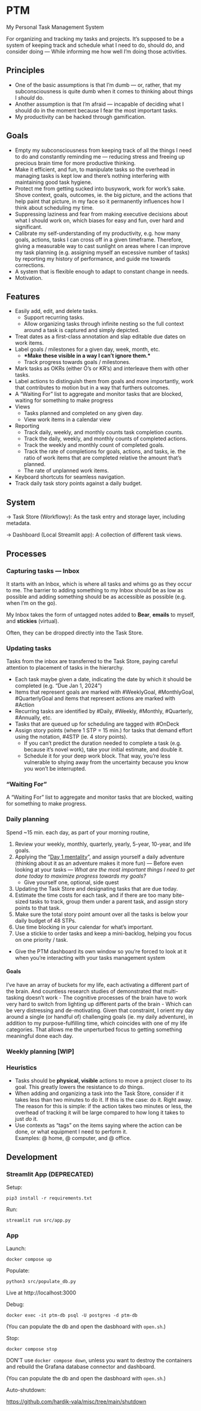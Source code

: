 # PTM

My Personal Task Management System

For organizing and tracking my tasks and projects. It’s supposed to be a system
of keeping track and schedule what I need to do, should do, and consider
doing — While informing me how well I’m doing those activities.

## Principles

* One of the basic assumptions is that I’m dumb — or, rather, that my
subconsciousness is quite dumb when it comes to thinking about things 
I *should* do.
* Another assumption is that I’m afraid — incapable of deciding what I should 
do in the moment because I fear the most important tasks.
* My productivity can be hacked through gamification.

## Goals

* Empty my subconsciousness from keeping track of all the things I need to do 
and constantly reminding me — reducing stress and freeing up precious brain 
time for more productive thinking.
* Make it efficient, and fun, to manipulate tasks so the overhead in managing 
tasks is kept low and there’s nothing interfering with maintaining good task 
hygiene.
* Protect me from getting sucked into busywork, work for work’s sake. Shove 
context, goals, outcomes, ie. the big picture, and the actions that help paint 
that picture, in my face so it permanently influences how I think about
scheduling my time.
* Suppressing laziness and fear from making executive decisions about what I 
should work on, which biases for easy and fun, over hard and significant.
* Calibrate my self-understanding of my productivity, e.g. how many goals, 
actions, tasks I can cross off in a given timeframe. Therefore, giving a 
measurable way to cast sunlight on areas where I can improve my task planning 
(e.g. assigning myself an excessive number of tasks) by reporting my history of 
performance, and guide me towards corrections.
* A system that is flexible enough to adapt to constant change in needs.
* Motivation.

## Features

* Easily add, edit, and delete tasks.
  * Support recurring tasks.
  * Allow organizing tasks through infinite nesting so the full context around a task is captured and simply depicted.
* Treat dates as a first-class annotation and slap editable due dates on work items. 
* Label goals / milestones for a given day, week, month, etc.
  * **\*Make these visible in a way I can’t ignore them.\***
  * Track progress towards goals / milestones.
* Mark tasks as OKRs (either O’s or KR’s) and interleave them with other tasks.
* Label actions to distinguish them from goals and more importantly, work that contributes to motion but in a way that furthers outcomes.
* A “Waiting For” list to aggregate and monitor tasks that are blocked, waiting for something to make progress
* Views
  * Tasks planned and completed on any given day.
  * View work items in a calendar view
* Reporting
  * Track daily, weekly, and monthly counts task completion counts.
  * Track the daily, weekly, and monthly counts of completed actions.
  * Track the weekly and monthly count of completed goals.
  * Track the rate of completions for goals, actions, and tasks, ie. the ratio of work items that are completed relative the amount that’s planned.
  * The rate of unplanned work items.
* Keyboard shortcuts for seamless navigation.
* Track daily task story points against a daily budget.

## System

-> Task Store (Workflowy): As the task entry and storage layer, including metadata.

-> Dashboard (Local Streamlit app): A collection of different task views.

## Processes

### Capturing tasks — Inbox

It starts with an Inbox, which is where all tasks and whims go as they occur to me. The barrier to adding something to my Inbox should be as low as possible and adding something should be as accessible as possible (e.g. when I’m on the go).

My Inbox takes the form of untagged notes added to **Bear**, **emails** to myself, and **stickies** (virtual).

Often, they can be dropped directly into the Task Store.

### Updating tasks

Tasks from the inbox are transferred to the Task Store, paying careful attention to placement of tasks in the hierarchy.

* Each task maybe given a date, indicating the date by which it should be completed (e.g. “Due Jan 1, 2024”)
* Items that represent goals are marked with \#WeeklyGoal, \#MonthlyGoal, \#QuarterlyGoal and items that represent actions are marked with \#Action
* Recurring tasks are identified by \#Daily, \#Weekly, \#Monthly, \#Quarterly, \#Annually, etc.
* Tasks that are queued up for scheduling are tagged with \#OnDeck
* Assign story points (where 1 STP = 15 min.) for tasks that demand effort using the notation, \#4STP (ie. 4 story points).
  * If you can’t predict the duration needed to complete a task (e.g. because it’s novel work), take your initial estimate, and double it.
  * Schedule it for your deep work block. That way, you’re less vulnerable to shying away from the uncertainty because you know you won’t be interrupted.

### “Waiting For”

A “Waiting For” list to aggregate and monitor tasks that are blocked, waiting 
for something to make progress.

### Daily planning

Spend ~15 min. each day, as part of your morning routine,
1. Review your weekly, monthly, quarterly, yearly, 5-year, 10-year, and life goals.
2. Applying the “[Day 1 mentality](obsidian://open?vault=KMS&file=Entrepreneurship%2FDay%201%20Mentality)”, and assign yourself a daily adventure (thinking about it as an adventure makes it more fun) — Before even looking at your tasks — *What are the most important things I need to get done today to maximize progress towards my goals?*
   * Give yourself one, optional, side quest
3. Updating the Task Store and designating tasks that are due today.
4. Estimate the time costs for each task, and if there are too many bite-sized tasks to track, group them under a parent task, and assign story points to that task.
5. Make sure the total story point amount over all the tasks is below your daily budget of 48 STPs.
6. Use time blocking in your calendar for what’s important.
7. Use a stickie to order tasks and keep a mini-backlog, helping you focus on one priority / task.

* Give the PTM dashboard its own window so you’re forced to look at it when you’re interacting with your tasks management system

#### Goals

I’ve have an array of buckets for my life, each activating a different part of the brain. And countless research studies of demonstrated that multi-tasking doesn’t work - The cognitive processes of the brain have to work very hard to switch from lighting up different parts of the brain - Which can be very distressing and de-motivating. Given that constraint, I orient my day around a single (or handful of) challenging goals (ie. my daily adventure), in addition to my purpose-fulfilling time, which coincides with one of my life categories. That allows me the unperturbed focus to getting something meaningful done each day.

### Weekly planning [WIP]



### Heuristics

* Tasks should be **physical, visible** actions to move a project closer to its 
goal. This greatly lowers the resistance to *do* things.
* When adding and organizing a task into the Task Store, consider if it takes 
less than two minutes to do it. If this is the case: do it. Right away. The 
reason for this is simple: if the action takes two minutes or less, the 
overhead of tracking it will be large compared to how long it takes to 
just *do* it. 
* Use contexts as “tags” on the items saying where the action can be done, or what equipment I need to perform it. Examples: @ home, @ computer, and @ office.


## Development

### Streamlit App (DEPRECATED)

Setup:

```
pip3 install -r requirements.txt
```

Run:

```
streamlit run src/app.py
```

### App

Launch:

```
docker compose up
```

Populate:

```
python3 src/populate_db.py
```

Live at http://localhost:3000

Debug:

```
docker exec -it ptm-db psql -U postgres -d ptm-db
```

(You can populate the db and open the dasbhoard with `open.sh`.)

Stop:

```
docker compose stop
```

DON'T use `docker compose down`, unless you want to destroy the containers and rebuild the Grafana database connector and dashboard. 

(You can populate the db and open the dasbhoard with `open.sh`.)

Auto-shutdown:

https://github.com/hardik-vala/misc/tree/main/shutdown
